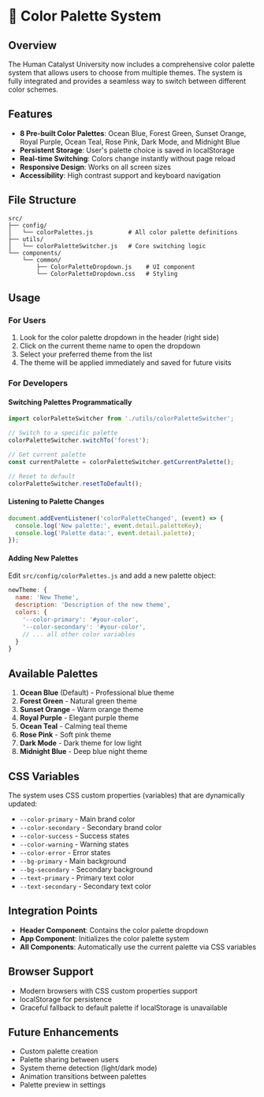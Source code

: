 # 🎨 Color Palette System

## Overview

The Human Catalyst University now includes a comprehensive color palette system that allows users to choose from multiple themes. The system is fully integrated and provides a seamless way to switch between different color schemes.

## Features

- **8 Pre-built Color Palettes**: Ocean Blue, Forest Green, Sunset Orange, Royal Purple, Ocean Teal, Rose Pink, Dark Mode, and Midnight Blue
- **Persistent Storage**: User's palette choice is saved in localStorage
- **Real-time Switching**: Colors change instantly without page reload
- **Responsive Design**: Works on all screen sizes
- **Accessibility**: High contrast support and keyboard navigation

## File Structure

```
src/
├── config/
│   └── colorPalettes.js          # All color palette definitions
├── utils/
│   └── colorPaletteSwitcher.js   # Core switching logic
└── components/
    └── common/
        ├── ColorPaletteDropdown.js    # UI component
        └── ColorPaletteDropdown.css   # Styling
```

## Usage

### For Users
1. Look for the color palette dropdown in the header (right side)
2. Click on the current theme name to open the dropdown
3. Select your preferred theme from the list
4. The theme will be applied immediately and saved for future visits

### For Developers

#### Switching Palettes Programmatically
```javascript
import colorPaletteSwitcher from './utils/colorPaletteSwitcher';

// Switch to a specific palette
colorPaletteSwitcher.switchTo('forest');

// Get current palette
const currentPalette = colorPaletteSwitcher.getCurrentPalette();

// Reset to default
colorPaletteSwitcher.resetToDefault();
```

#### Listening to Palette Changes
```javascript
document.addEventListener('colorPaletteChanged', (event) => {
  console.log('New palette:', event.detail.paletteKey);
  console.log('Palette data:', event.detail.palette);
});
```

#### Adding New Palettes
Edit `src/config/colorPalettes.js` and add a new palette object:

```javascript
newTheme: {
  name: 'New Theme',
  description: 'Description of the new theme',
  colors: {
    '--color-primary': '#your-color',
    '--color-secondary': '#your-color',
    // ... all other color variables
  }
}
```

## Available Palettes

1. **Ocean Blue** (Default) - Professional blue theme
2. **Forest Green** - Natural green theme  
3. **Sunset Orange** - Warm orange theme
4. **Royal Purple** - Elegant purple theme
5. **Ocean Teal** - Calming teal theme
6. **Rose Pink** - Soft pink theme
7. **Dark Mode** - Dark theme for low light
8. **Midnight Blue** - Deep blue night theme

## CSS Variables

The system uses CSS custom properties (variables) that are dynamically updated:

- `--color-primary` - Main brand color
- `--color-secondary` - Secondary brand color
- `--color-success` - Success states
- `--color-warning` - Warning states
- `--color-error` - Error states
- `--bg-primary` - Main background
- `--bg-secondary` - Secondary background
- `--text-primary` - Primary text color
- `--text-secondary` - Secondary text color

## Integration Points

- **Header Component**: Contains the color palette dropdown
- **App Component**: Initializes the color palette system
- **All Components**: Automatically use the current palette via CSS variables

## Browser Support

- Modern browsers with CSS custom properties support
- localStorage for persistence
- Graceful fallback to default palette if localStorage is unavailable

## Future Enhancements

- Custom palette creation
- Palette sharing between users
- System theme detection (light/dark mode)
- Animation transitions between palettes
- Palette preview in settings
